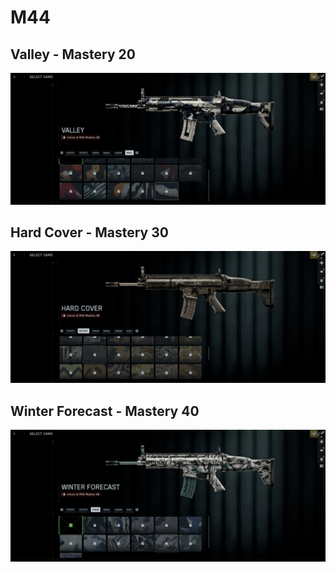 # M44

## Valley - Mastery 20
![Valley](Valley.jpg)
## Hard Cover - Mastery 30
![Hard_Cover](Hard_Cover.jpg)
## Winter Forecast - Mastery 40
![Winter_Forecast](Winter_Forecast.jpg)
